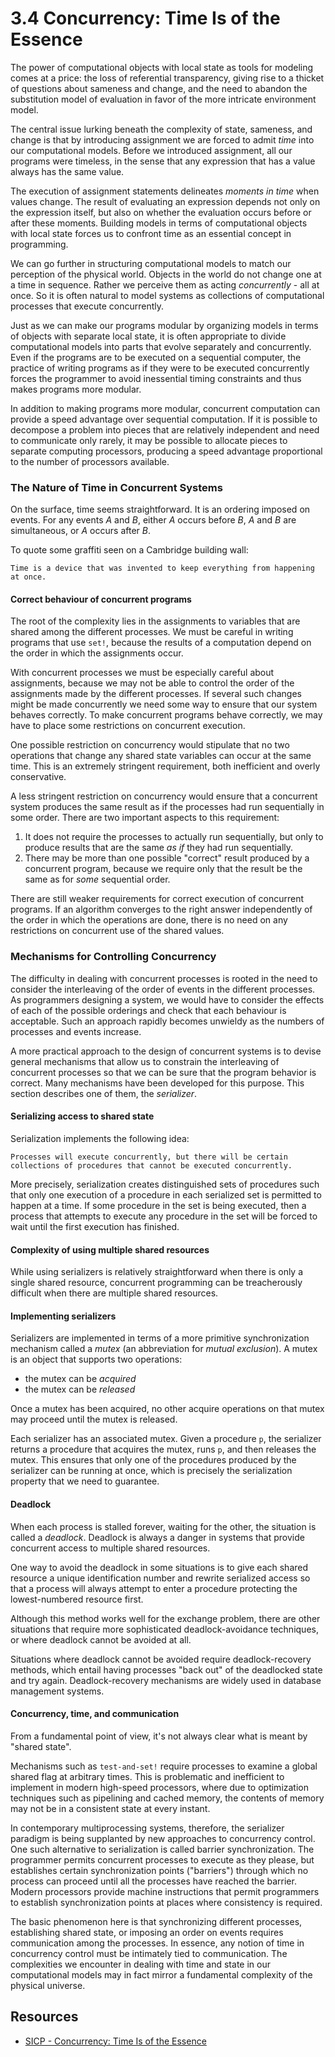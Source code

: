 # 3.4 Concurrency: Time Is of the Essence

The power of computational objects with local state as tools for modeling comes at a price: the loss of referential transparency, giving rise to a thicket of questions about sameness and change, and the need to abandon the substitution model of evaluation in favor of the more intricate environment model.

The central issue lurking beneath the complexity of state, sameness, and change is that by introducing assignment we are forced to admit _time_ into our computational models. Before we introduced assignment, all our programs were timeless, in the sense that any expression that has a value always has the same value.

The execution of assignment statements delineates _moments in time_ when values change. The result of evaluating an expression depends not only on the expression itself, but also on whether the evaluation occurs before or after these moments. Building models in terms of computational objects with local state forces us to confront time as an essential concept in programming.

We can go further in structuring computational models to match our perception of the physical world. Objects in the world do not change one at a time in sequence. Rather we perceive them as acting _concurrently_ - all at once. So it is often natural to model systems as collections of computational processes that execute concurrently.

Just as we can make our programs modular by organizing models in terms of objects with separate local state, it is often appropriate to divide computational models into parts that evolve separately and concurrently. Even if the programs are to be executed on a sequential computer, the practice of writing programs as if they were to be executed concurrently forces the programmer to avoid inessential timing constraints and thus makes programs more modular.

In addition to making programs more modular, concurrent computation can provide a speed advantage over sequential computation. If it is possible to decompose a problem into pieces that are relatively independent and need to communicate only rarely, it may be possible to allocate pieces to separate computing processors, producing a speed advantage proportional to the number of processors available.

### The Nature of Time in Concurrent Systems

On the surface, time seems straightforward. It is an ordering imposed on events. For any events _A_ and _B_, either _A_ occurs before _B_, _A_ and _B_ are simultaneous, or _A_ occurs after _B_.

To quote some graffiti seen on a Cambridge building wall:

```
Time is a device that was invented to keep everything from happening at once.
```

#### Correct behaviour of concurrent programs

The root of the complexity lies in the assignments to variables that are shared among the different processes. We must be careful in writing programs that use `set!`, because the results of a computation depend on the order in which the assignments occur.

With concurrent processes we must be especially careful about assignments, because we may not be able to control the order of the assignments made by the different processes. If several such changes might be made concurrently we need some way to ensure that our system behaves correctly. To make concurrent programs behave correctly, we may have to place some restrictions on concurrent execution.

One possible restriction on concurrency would stipulate that no two operations that change any shared state variables can occur at the same time. This is an extremely stringent requirement, both inefficient and overly conservative.

A less stringent restriction on concurrency would ensure that a concurrent system produces the same result as if the processes had run sequentially in some order. There are two important aspects to this requirement:
1. It does not require the processes to actually run sequentially, but only to produce results that are the same _as if_ they had run sequentially.
2. There may be more than one possible "correct" result produced by a concurrent program, because we require only that the result be the same as for _some_ sequential order.

There are still weaker requirements for correct execution of concurrent programs. If an algorithm converges to the right answer independently of the order in which the operations are done, there is no need on any restrictions on concurrent use of the shared values.

### Mechanisms for Controlling Concurrency

The difficulty in dealing with concurrent processes is rooted in the need to consider the interleaving of the order of events in the different processes. As programmers designing a system, we would have to consider the effects of each of the possible orderings and check that each behaviour is acceptable. Such an approach rapidly becomes unwieldy as the numbers of processes and events increase.

A more practical approach to the design of concurrent systems is to devise general mechanisms that allow us to constrain the interleaving of concurrent processes so that we can be sure that the program behavior is correct. Many mechanisms have been developed for this purpose. This section describes one of them, the _serializer_.

#### Serializing access to shared state

Serialization implements the following idea:

```
Processes will execute concurrently, but there will be certain collections of procedures that cannot be executed concurrently.
```

More precisely, serialization creates distinguished sets of procedures such that only one execution of a procedure in each serialized set is permitted to happen at a time. If some procedure in the set is being executed, then a process that attempts to execute any procedure in the set will be forced to wait until the first execution has finished.

#### Complexity of using multiple shared resources

While using serializers is relatively straightforward when there is only a single shared resource, concurrent programming can be treacherously difficult when there are multiple shared resources.

#### Implementing serializers

Serializers are implemented in terms of a more primitive synchronization mechanism called a _mutex_ (an abbreviation for _mutual exclusion_). A mutex is an object that supports two operations:
- the mutex can be _acquired_
- the mutex can be _released_

Once a mutex has been acquired, no other acquire operations on that mutex may proceed until the mutex is released.

Each serializer has an associated mutex. Given a procedure `p`, the serializer returns a procedure that acquires the mutex, runs `p`, and then releases the mutex. This ensures that only one of the procedures produced by the serializer can be running at once, which is precisely the serialization property that we need to guarantee.

#### Deadlock

When each process is stalled forever, waiting for the other, the situation is called a _deadlock_. Deadlock is always a danger in systems that provide concurrent access to multiple shared resources.

One way to avoid the deadlock in some situations is to give each shared resource a unique identification number and rewrite serialized access so that a process will always attempt to enter a procedure protecting the lowest-numbered resource first.

Although this method works well for the exchange problem, there are other situations that require more sophisticated deadlock-avoidance techniques, or where deadlock cannot be avoided at all.

Situations where deadlock cannot be avoided require deadlock-recovery methods, which entail having processes "back out" of the deadlocked state and try again. Deadlock-recovery mechanisms are widely used in database management systems.

#### Concurrency, time, and communication

From a fundamental point of view, it's not always clear what is meant by "shared state".

Mechanisms such as `test-and-set!` require processes to examine a global shared flag at arbitrary times. This is problematic and inefficient to implement in modern high-speed processors, where due to optimization techniques such as pipelining and cached memory, the contents of memory may not be in a consistent state at every instant.

In contemporary multiprocessing systems, therefore, the serializer paradigm is being supplanted by new approaches to concurrency control. One such alternative to serialization is called barrier synchronization. The programmer permits concurrent processes to execute as they please, but establishes certain synchronization points ("barriers") through which no process can proceed until all the processes have reached the barrier. Modern processors provide machine instructions that permit programmers to establish synchronization points at places where consistency is required.

The basic phenomenon here is that synchronizing different processes, establishing shared state, or imposing an order on events requires communication among the processes. In essence, any notion of time in concurrency control must be intimately tied to communication. The complexities we encounter in dealing with time and state in our computational models may in fact mirror a fundamental complexity of the physical universe.

## Resources

- [SICP - Concurrency: Time Is of the Essence](https://mitpress.mit.edu/sites/default/files/sicp/full-text/book/book-Z-H-23.html)
